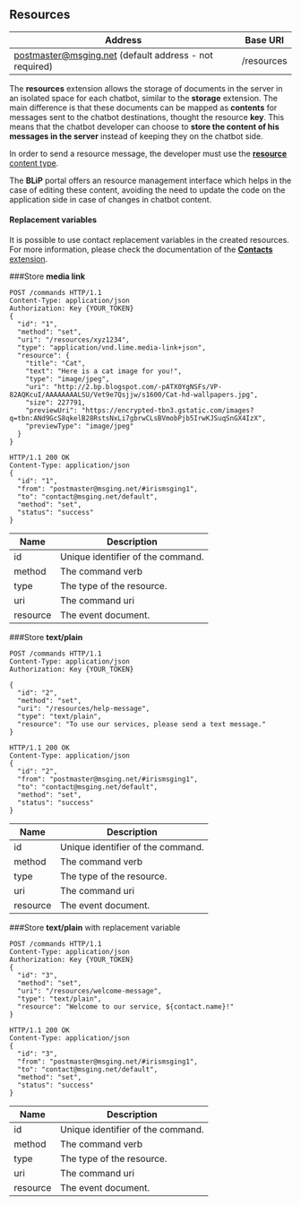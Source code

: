 ## Resources

| Address              | Base URI     |
|-----------------------|--------------|
| postmaster@msging.net (default address - not required) | /resources |

The **resources** extension allows the storage of documents in the server in an isolated space for each chatbot, similar to the **storage** extension. The main difference is that these documents can be mapped as **contents** for messages sent to the chatbot destinations, thought the resource **key**. This means that the chatbot developer can choose to **store the content of his messages in the server** instead of keeping they on the chatbot side.

In order to send a resource message, the developer must use the [**resource** content type](https://portal.blip.ai/#/docs/content-types/resource).

The **BLiP** portal offers an resource management interface which helps in the case of editing these content, avoiding the need to update the code on the application side in case of changes in chatbot content.

#### Replacement variables

It is possible to use contact replacement variables in the created resources. For more information, please check the documentation of the [**Contacts** extension](https://portal.blip.ai/#/docs/extensions/contacts).

###Store **media link**


```http
POST /commands HTTP/1.1
Content-Type: application/json
Authorization: Key {YOUR_TOKEN}
{  
  "id": "1",
  "method": "set",
  "uri": "/resources/xyz1234",
  "type": "application/vnd.lime.media-link+json",
  "resource": {
    "title": "Cat",
    "text": "Here is a cat image for you!",
    "type": "image/jpeg",
    "uri": "http://2.bp.blogspot.com/-pATX0YgNSFs/VP-82AQKcuI/AAAAAAAALSU/Vet9e7Qsjjw/s1600/Cat-hd-wallpapers.jpg",
    "size": 227791,
    "previewUri": "https://encrypted-tbn3.gstatic.com/images?q=tbn:ANd9GcS8qkelB28RstsNxLi7gbrwCLsBVmobPjb5IrwKJSuqSnGX4IzX",
    "previewType": "image/jpeg"
  }
}
```

```http
HTTP/1.1 200 OK
Content-Type: application/json
{
  "id": "1",
  "from": "postmaster@msging.net/#irismsging1",
  "to": "contact@msging.net/default",
  "method": "set",
  "status": "success"
}
```

| Name | Description |
|---------------------------------|--------------|
|  id    | Unique identifier of the command.   |
| method    | The command verb   |
| type | The type of the resource. |
| uri    | The command uri   |
| resource | The event document. |




###Store **text/plain**


```http
POST /commands HTTP/1.1
Content-Type: application/json
Authorization: Key {YOUR_TOKEN}

{  
  "id": "2",
  "method": "set",
  "uri": "/resources/help-message",
  "type": "text/plain",
  "resource": "To use our services, please send a text message."
}
```

```http
HTTP/1.1 200 OK
Content-Type: application/json
{
  "id": "2",
  "from": "postmaster@msging.net/#irismsging1",
  "to": "contact@msging.net/default",
  "method": "set",
  "status": "success"
}
```


| Name | Description |
|---------------------------------|--------------|
|  id    | Unique identifier of the command.   |
| method    | The command verb   |
| type | The type of the resource. |
| uri    | The command uri   |
| resource | The event document. |



###Store **text/plain** with replacement variable


```http
POST /commands HTTP/1.1
Content-Type: application/json
Authorization: Key {YOUR_TOKEN}
{  
  "id": "3",
  "method": "set",
  "uri": "/resources/welcome-message",
  "type": "text/plain",
  "resource": "Welcome to our service, ${contact.name}!"
}
```

```http
HTTP/1.1 200 OK
Content-Type: application/json
{
  "id": "3",
  "from": "postmaster@msging.net/#irismsging1",
  "to": "contact@msging.net/default",
  "method": "set",
  "status": "success"
}
```

| Name | Description |
|---------------------------------|--------------|
|  id    | Unique identifier of the command.   |
| method    | The command verb   |
| type | The type of the resource. |
| uri    | The command uri   |
| resource | The event document. |
